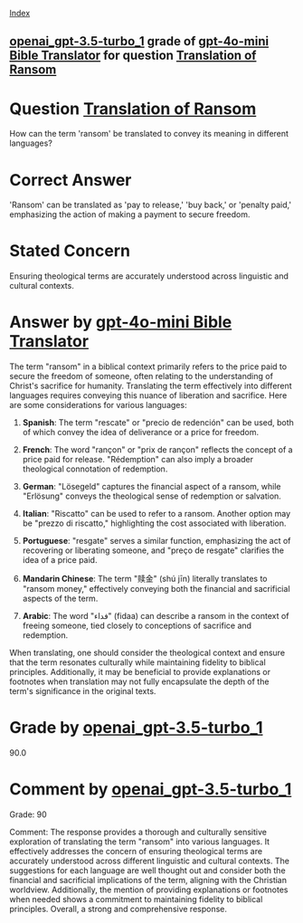
[Index](../../../../index.md)
## [openai_gpt-3.5-turbo_1](../../../grading_models/openai_gpt-3.5-turbo_1.md) grade of [gpt-4o-mini Bible Translator](../../../answering_models/gpt-4o-mini_Bible_Translator.md) for question [Translation of Ransom](../../../questions/Translation_of_Ransom.md)

# Question [Translation of Ransom](../../../questions/Translation_of_Ransom.md)
How can the term 'ransom' be translated to convey its meaning in different languages?

# Correct Answer
'Ransom' can be translated as 'pay to release,' 'buy back,' or 'penalty paid,' emphasizing the action of making a payment to secure freedom.

# Stated Concern
Ensuring theological terms are accurately understood across linguistic and cultural contexts.

# Answer by [gpt-4o-mini Bible Translator](../../../answering_models/gpt-4o-mini_Bible_Translator.md)
The term "ransom" in a biblical context primarily refers to the price paid to secure the freedom of someone, often relating to the understanding of Christ's sacrifice for humanity. Translating the term effectively into different languages requires conveying this nuance of liberation and sacrifice. Here are some considerations for various languages:

1. **Spanish**: The term "rescate" or "precio de redención" can be used, both of which convey the idea of deliverance or a price for freedom.
  
2. **French**: The word "rançon" or "prix de rançon" reflects the concept of a price paid for release. "Rédemption" can also imply a broader theological connotation of redemption.

3. **German**: "Lösegeld" captures the financial aspect of a ransom, while "Erlösung" conveys the theological sense of redemption or salvation.

4. **Italian**: "Riscatto" can be used to refer to a ransom. Another option may be "prezzo di riscatto," highlighting the cost associated with liberation.

5. **Portuguese**: "resgate" serves a similar function, emphasizing the act of recovering or liberating someone, and "preço de resgate" clarifies the idea of a price paid.

6. **Mandarin Chinese**: The term "赎金" (shú jīn) literally translates to "ransom money," effectively conveying both the financial and sacrificial aspects of the term.

7. **Arabic**: The word "فداء" (fidaa) can describe a ransom in the context of freeing someone, tied closely to conceptions of sacrifice and redemption.

When translating, one should consider the theological context and ensure that the term resonates culturally while maintaining fidelity to biblical principles. Additionally, it may be beneficial to provide explanations or footnotes when translation may not fully encapsulate the depth of the term's significance in the original texts.

# Grade by [openai_gpt-3.5-turbo_1](../../../grading_models/openai_gpt-3.5-turbo_1.md)
90.0

# Comment by [openai_gpt-3.5-turbo_1](../../../grading_models/openai_gpt-3.5-turbo_1.md)
Grade: 90

Comment: The response provides a thorough and culturally sensitive exploration of translating the term "ransom" into various languages. It effectively addresses the concern of ensuring theological terms are accurately understood across different linguistic and cultural contexts. The suggestions for each language are well thought out and consider both the financial and sacrificial implications of the term, aligning with the Christian worldview. Additionally, the mention of providing explanations or footnotes when needed shows a commitment to maintaining fidelity to biblical principles. Overall, a strong and comprehensive response.
